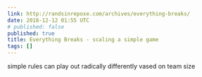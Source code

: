 ```yaml
---
link: http://randsinrepose.com/archives/everything-breaks/
date: 2018-12-12 01:55 UTC
# published: false
published: true
title: Everything Breaks - scaling a simple game
tags: []
---
```


simple rules can play out radically differently vased on team size
